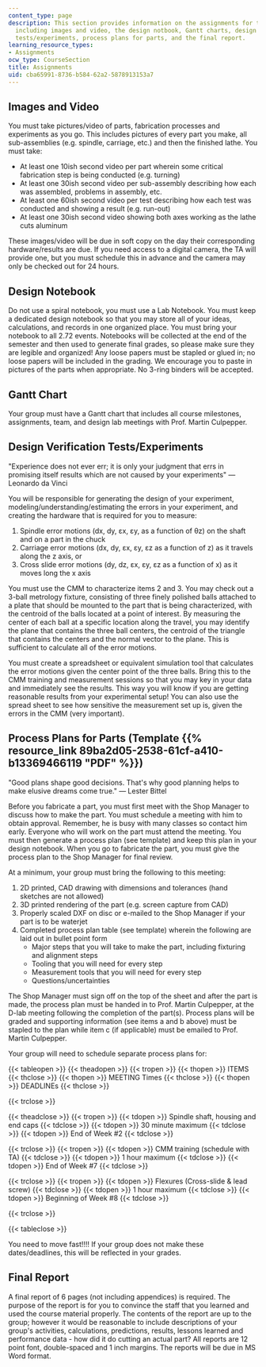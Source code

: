 ```yaml
---
content_type: page
description: This section provides information on the assignments for the course,
  including images and video, the design notbook, Gantt charts, design verification
  tests/experiments, process plans for parts, and the final report.
learning_resource_types:
- Assignments
ocw_type: CourseSection
title: Assignments
uid: cba65991-8736-b584-62a2-5878913153a7
---
```


Images and Video
----------------

You must take pictures/video of parts, fabrication processes and experiments as you go. This includes pictures of every part you make, all sub-assemblies (e.g. spindle, carriage, etc.) and then the finished lathe. You must take:

*   At least one 10ish second video per part wherein some critical fabrication step is being conducted (e.g. turning)
*   At least one 30ish second video per sub-assembly describing how each was assembled, problems in assembly, etc.
*   At least one 60ish second video per test describing how each test was conducted and showing a result (e.g. run-out)
*   At least one 30ish second video showing both axes working as the lathe cuts aluminum

These images/video will be due in soft copy on the day their corresponding hardware/results are due. If you need access to a digital camera, the TA will provide one, but you must schedule this in advance and the camera may only be checked out for 24 hours.

Design Notebook
---------------

Do not use a spiral notebook, you must use a Lab Notebook. You must keep a dedicated design notebook so that you may store all of your ideas, calculations, and records in one organized place. You must bring your notebook to all 2.72 events. Notebooks will be collected at the end of the semester and then used to generate final grades, so please make sure they are legible and organized! Any loose papers must be stapled or glued in; no loose papers will be included in the grading. We encourage you to paste in pictures of the parts when appropriate. No 3-ring binders will be accepted.

Gantt Chart
-----------

Your group must have a Gantt chart that includes all course milestones, assignments, team, and design lab meetings with Prof. Martin Culpepper.

Design Verification Tests/Experiments
-------------------------------------

"Experience does not ever err; it is only your judgment that errs in promising itself results which are not caused by your experiments" — Leonardo da Vinci

You will be responsible for generating the design of your experiment, modeling/understanding/estimating the errors in your experiment, and creating the hardware that is required for you to measure:

1.  Spindle error motions (dx, dy, εx, εy, as a function of θz) on the shaft and on a part in the chuck
2.  Carriage error motions (dx, dy, εx, εy, εz as a function of z) as it travels along the z axis, or
3.  Cross slide error motions (dy, dz, εx, εy, εz as a function of x) as it moves long the x axis

You must use the CMM to characterize items 2 and 3. You may check out a 3-ball metrology fixture, consisting of three finely polished balls attached to a plate that should be mounted to the part that is being characterized, with the centroid of the balls located at a point of interest. By measuring the center of each ball at a specific location along the travel, you may identify the plane that contains the three ball centers, the centroid of the triangle that contains the centers and the normal vector to the plane. This is sufficient to calculate all of the error motions.

You must create a spreadsheet or equivalent simulation tool that calculates the error motions given the center point of the three balls. Bring this to the CMM training and measurement sessions so that you may key in your data and immediately see the results. This way you will know if you are getting reasonable results from your experimental setup! You can also use the spread sheet to see how sensitive the measurement set up is, given the errors in the CMM (very important).

Process Plans for Parts (Template {{% resource_link 89ba2d05-2538-61cf-a410-b13369466119 "PDF" %}})
------------------------------------------------------------------------------------

"Good plans shape good decisions. That's why good planning helps to make elusive dreams come true." — Lester Bittel

Before you fabricate a part, you must first meet with the Shop Manager to discuss how to make the part. You must schedule a meeting with him to obtain approval. Remember, he is busy with many classes so contact him early. Everyone who will work on the part must attend the meeting. You must then generate a process plan (see template) and keep this plan in your design notebook. When you go to fabricate the part, you must give the process plan to the Shop Manager for final review.

At a minimum, your group must bring the following to this meeting:

1.  2D printed, CAD drawing with dimensions and tolerances (hand sketches are not allowed)
2.  3D printed rendering of the part (e.g. screen capture from CAD)
3.  Properly scaled DXF on disc or e-mailed to the Shop Manager if your part is to be waterjet
4.  Completed process plan table (see template) wherein the following are laid out in bullet point form
    *   Major steps that you will take to make the part, including fixturing and alignment steps
    *   Tooling that you will need for every step
    *   Measurement tools that you will need for every step
    *   Questions/uncertainties

The Shop Manager must sign off on the top of the sheet and after the part is made, the process plan must be handed in to Prof. Martin Culpepper, at the D-lab meeting following the completion of the part(s). Process plans will be graded and supporting information (see items a and b above) must be stapled to the plan while item c (if applicable) must be emailed to Prof. Martin Culpepper.

Your group will need to schedule separate process plans for:

{{< tableopen >}}
{{< theadopen >}}
{{< tropen >}}
{{< thopen >}}
ITEMS
{{< thclose >}}
{{< thopen >}}
MEETING Times
{{< thclose >}}
{{< thopen >}}
DEADLINEs
{{< thclose >}}

{{< trclose >}}

{{< theadclose >}}
{{< tropen >}}
{{< tdopen >}}
Spindle shaft, housing and end caps
{{< tdclose >}}
{{< tdopen >}}
30 minute maximum
{{< tdclose >}}
{{< tdopen >}}
End of Week #2
{{< tdclose >}}

{{< trclose >}}
{{< tropen >}}
{{< tdopen >}}
CMM training (schedule with TA)
{{< tdclose >}}
{{< tdopen >}}
1 hour maximum
{{< tdclose >}}
{{< tdopen >}}
End of Week #7
{{< tdclose >}}

{{< trclose >}}
{{< tropen >}}
{{< tdopen >}}
Flexures (Cross-slide & lead screw)
{{< tdclose >}}
{{< tdopen >}}
1 hour maximum
{{< tdclose >}}
{{< tdopen >}}
Beginning of Week #8
{{< tdclose >}}

{{< trclose >}}

{{< tableclose >}}

You need to move fast!!!! If your group does not make these dates/deadlines, this will be reflected in your grades.

Final Report
------------

A final report of 6 pages (not including appendices) is required. The purpose of the report is for you to convince the staff that you learned and used the course material properly. The contents of the report are up to the group; however it would be reasonable to include descriptions of your group's activities, calculations, predictions, results, lessons learned and performance data - how did it do cutting an actual part? All reports are 12 point font, double-spaced and 1 inch margins. The reports will be due in MS Word format.